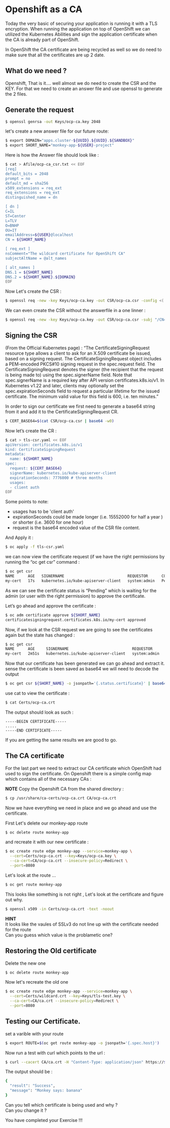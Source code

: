 # Openshift as a CA

Today the very basic of securing your application is running it with a TLS encryption. When running the application on top of OpenShift we can utilized the Kubernetes Abilities and sign the application certificate when the CA is already part of OpenShift.

In OpenShift the CA certificate are being recycled as well so we do need to make sure that all the certificates are up 2 date.

## What do we need ?

Openshift, That is it…. well almost we do need to create the CSR and the KEY. For that we need to create an answer file and use openssl to generate the 2 files.

## Generate the request

```bash
$ openssl genrsa -out Keys/ocp-ca.key 2048
```

let's create a new answer file for our future route:
```bash
$ export DOMAIN="apps.cluster-${UUID}.${UUID}.${SANDBOX}"
$ export SHORT_NAME="monkey-app-${USER}-project"
```
Here is how the Answer file should look like :
```bash
$ cat > Afile/ocp-ca_csr.txt << EOF
[req]
default_bits = 2048
prompt = no
default_md = sha256
x509_extensions = req_ext
req_extensions = req_ext
distinguished_name = dn

[ dn ]
C=IL
ST=Center
L=TLV
O=BNHP
OU=IT
emailAddress=${USER}@localhost
CN = ${SHORT_NAME}

[ req_ext ]
nsComment="The wildcard certificate for OpenShift CA"
subjectAltName = @alt_names

[ alt_names ]
DNS.1 = ${SHORT_NAME}
DNS.2 = ${SHORT_NAME}.${DOMAIN}
EOF
```

Now Let's create the CSR :
```bash
$ openssl req -new -key Keys/ocp-ca.key -out CSR/ocp-ca.csr -config <( cat Afile/ocp-ca_csr.txt )
```

We can even create the CSR without the answerfile in a one linner :
```bash
$ openssl req -new -key Keys/ocp-ca.key -out CSR/ocp-ca.csr -subj "/CN=${SHORT_NAME}/O=BNHP/C=IL/ST=Center/L=TLV"  -addext "subjectAltName = DNS:${SHORT_NAME},DNS:${SHORT_NAME}.${DOMAIN}" -addext "keyUsage=digitalSignature" -addext "basicConstraints=CA:FALSE" 
```

## Signing the CSR

(From the Official Kubernetes page) : “The CertificateSigningRequest resource type allows a client to ask for an X.509 certificate be issued, based on a signing request. The CertificateSigningRequest object includes a PEM-encoded PKCS#10 signing request in the spec.request field. The CertificateSigningRequest denotes the signer (the recipient that the request is being made to) using the spec.signerName field. Note that spec.signerName is a required key after API version certificates.k8s.io/v1. In Kubernetes v1.22 and later, clients may optionally set the spec.expirationSeconds field to request a particular lifetime for the issued certificate. The minimum valid value for this field is 600, i.e. ten minutes.”

In order to sign our certificate we first need to generate a base64 string from it and add it to the CertificateSigningRequest CR.

```bash
$ CERT_BASE64=$(cat CSR/ocp-ca.csr | base64 -w0)
```

Now let’s create the CR :

```bash
$ cat > tls-csr.yaml << EOF
apiVersion: certificates.k8s.io/v1
kind: CertificateSigningRequest
metadata:
  name: ${SHORT_NAME}
spec:
  request: ${CERT_BASE64}
  signerName: kubernetes.io/kube-apiserver-client
  expirationSeconds: 7776000 # three months
  usages:
  - client auth
EOF
```

Some points to note:

  - usages has to be 'client auth'
  - expirationSeconds could be made longer (i.e. 15552000 for half a year ) or shorter (i.e. 3600 for one hour)
  - request is the base64 encoded value of the CSR file content.

And Apply it :
```bash
$ oc apply -f tls-csr.yaml
```

we can now view the certificate request (if we have the right permissions by running the “oc get csr” command :

```bash
$ oc get csr
NAME      AGE   SIGNERNAME                            REQUESTOR      CONDITION
my-cert   17s   kubernetes.io/kube-apiserver-client   system:admin   Pending
```

As we can see the certificate status is “Pending” which is waiting for the admin (or user with the right permission) to approve the certificate.

Let’s go ahead and approve the certificate :

```bash
$ oc adm certificate approve ${SHORT_NAME}
certificatesigningrequest.certificates.k8s.io/my-cert approved
```

Now, if we look at the CSR request we are going to see the certificates again but the state has changed :

```bash
$ oc get csr
NAME      AGE     SIGNERNAME                            REQUESTOR      CONDITION
my-cert   2m51s   kubernetes.io/kube-apiserver-client   system:admin   Approved,Issued
```

Now that our certificate has been generated we can go ahead and extract it. sense the certificate is been saved as base64 we will need to decode the output

```bash
$ oc get csr ${SHORT_NAME} -o jsonpath='{.status.certificate}' | base64 -d > Certs/ocp-ca.crt
```

use cat to view the certificate :
```bash
$ cat Certs/ocp-ca.crt
```
The output should look as such :
```
-----BEGIN CERTIFICATE-----
.....
-----END CERTIFICATE-----
```

If you are getting the same results we are good to go.

## The CA certificate

For the last part we need to extract our CA certificate which OpenShift had used to sign the certificate. On Openshift there is a simple config map which contains all of the necessary CAs :

**NOTE**
Copy the Openshift CA from the shared directory :
```bash
$ cp /usr/share/ca-certs/ocp-ca.crt CA/ocp-ca.crt
```

Now we have everything we need in place and we go ahead and use the certificate.

First Let's delete our monkey-app route
```bash
$ oc delete route monkey-app
```

and recreate it with our new certificate :
```bash
$ oc create route edge monkey-app --service=monkey-app \
  --cert=Certs/ocp-ca.crt --key=Keys/ocp-ca.key \
  --ca-cert=CA/ocp-ca.crt --insecure-policy=Redirect \
  --port=8080
```

Let's look at the route ...
```bash
$ oc get route monkey-app
```

This looks like something is not right , Let's look at the certificate and figure out why.
```bash
$ openssl x509 -in Certs/ocp-ca.crt -text -noout
```
**HINT**  
It looks like the vaules of SSLv3 do not line up with the certificate needed for the route  
Can you guess which value is the problametic one?

## Restoring the Old certificate

Delete the new one
```bash
$ oc delete route monkey-app
```

Now let's recreate the old one

```bash
$ oc create route edge monkey-app --service=monkey-app \
  --cert=Certs/wildcard.crt --key=Keys/tls-test.key \
  --ca-cert=CA/ca.crt --insecure-policy=Redirect \
  --port=8080 
```

## Testing our Certificate.

set a varible with your route
```bash
$ export ROUTE=$(oc get route monkey-app -o jsonpath='{.spec.host}')
```

Now run a test with curl which points to the url :
```bash
$ curl --cacert CA/ca.crt -H "Content-Type: application/json" https://${ROUTE}/api/?says=banana
```

The output should be :
```bash
{
  "result": "Success",
  "message": "Monkey says: banana"
}
```

Can you tell which certificate is being used and why ?  
Can you change it ?  


You have completed your Exercise !!!